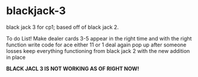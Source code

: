 # blackjack-3
black jack 3 for cp1; based off of black jack 2. 

To do List!
Make dealer cards 3-5 appear in the right time and with the right function
write code for ace either 11 or 1
deal again pop up after someone losses
keep everything functioning from black jack 2 with the new addition in place

<b>BLACK JACL 3 IS NOT WORKING AS OF RIGHT NOW!</b>